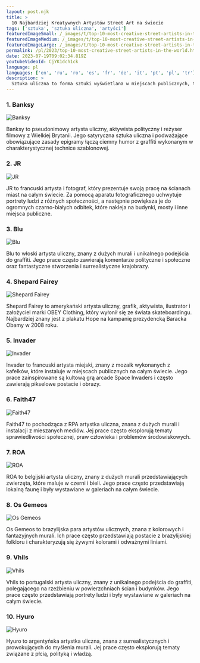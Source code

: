 ```yaml
---
layout: post.njk
title: >
  10 Najbardziej Kreatywnych Artystów Street Art na świecie
tags: ['sztuka', 'sztuka uliczna', 'artyści']
featuredImageSmall: /_images/t/top-10-most-creative-street-artists-in-the-world-cover-pl-small.webp
featuredImageMedium: /_images/t/top-10-most-creative-street-artists-in-the-world-cover-pl-medium.webp
featuredImageLarge: /_images/t/top-10-most-creative-street-artists-in-the-world-cover-pl-large.webp
permalink: /pl/2023/top-10-most-creative-street-artists-in-the-world.html
date: 2023-07-19T09:02:34.819Z
youtubeVideoId: CjYK1dch1ck
language: pl
languages: ['en', 'ru', 'ro', 'es', 'fr', 'de', 'it', 'pt', 'pl', 'tr']
description: >
  Sztuka uliczna to forma sztuki wyświetlana w miejscach publicznych, takich jak budynki, ulice i mosty. Ci artyści wykorzystują swoją kreatywność, aby upiększyć i dodać znaczenie miejskim przestrzeniom. Oto 10 najbardziej kreatywnych artystów street art na świecie.
---
```


### 1. Banksy

![Banksy](/_images/d/d08eed7c3748767c013a6bc1d40e70d9-medium.webp)

Banksy to pseudonimowy artysta uliczny, aktywista polityczny i reżyser filmowy z Wielkiej Brytanii. Jego satyryczna sztuka uliczna i podważające obowiązujące zasady epigramy łączą ciemny humor z graffiti wykonanym w charakterystycznej technice szablonowej.

### 2. JR

![JR](/_images/2/29a5de4f845fcccafe8408be08ff4612-medium.webp)

JR to francuski artysta i fotograf, który prezentuje swoją pracę na ścianach miast na całym świecie. Za pomocą aparatu fotograficznego uchwytuje portrety ludzi z różnych społeczności, a następnie powiększa je do ogromnych czarno-białych odbitek, które nakleja na budynki, mosty i inne miejsca publiczne.

### 3. Blu

![Blu](/_images/b/b68656d1be1366a276839337370caf4e-medium.webp)

Blu to włoski artysta uliczny, znany z dużych murali i unikalnego podejścia do graffiti. Jego prace często zawierają komentarze polityczne i społeczne oraz fantastyczne stworzenia i surrealistyczne krajobrazy.

### 4. Shepard Fairey

![Shepard Fairey](/_images/c/c2b9a6beaaa3a1b88990ca7db2750628-medium.webp)

Shepard Fairey to amerykański artysta uliczny, grafik, aktywista, ilustrator i założyciel marki OBEY Clothing, który wyłonił się ze świata skateboardingu. Najbardziej znany jest z plakatu Hope na kampanię prezydencką Baracka Obamy w 2008 roku.

### 5. Invader

![Invader](/_images/d/d2a4d8dbc72923c3ec52925a6e73fc3f-medium.webp)

Invader to francuski artysta miejski, znany z mozaik wykonanych z kafelków, które instaluje w miejscach publicznych na całym świecie. Jego prace zainspirowane są kultową grą arcade Space Invaders i często zawierają pikselowe postacie i obrazy.

### 6. Faith47

![Faith47](/_images/8/81305f50ba09c9d961d0a558860632dc-medium.webp)

Faith47 to pochodząca z RPA artystka uliczna, znana z dużych murali i instalacji z mieszanych mediów. Jej prace często eksplorują tematy sprawiedliwości społecznej, praw człowieka i problemów środowiskowych.

### 7. ROA

![ROA](/_images/8/8d8d9860372471d4025824537816e96b-medium.webp)

ROA to belgijski artysta uliczny, znany z dużych murali przedstawiających zwierzęta, które maluje w czerni i bieli. Jego prace często przedstawiają lokalną faunę i były wystawiane w galeriach na całym świecie.

### 8. Os Gemeos

![Os Gemeos](/_images/d/db181d9806787dd72cc563ffec22745e-medium.webp)

Os Gemeos to brazylijska para artystów ulicznych, znana z kolorowych i fantazyjnych murali. Ich prace często przedstawiają postacie z brazylijskiej folkloru i charakteryzują się żywymi kolorami i odważnymi liniami.

### 9. Vhils

![Vhils](/_images/6/696ca253cc904bdb88de84a78a2571ff-medium.webp)

Vhils to portugalski artysta uliczny, znany z unikalnego podejścia do graffiti, polegającego na rzeźbieniu w powierzchniach ścian i budynków. Jego prace często przedstawiają portrety ludzi i były wystawiane w galeriach na całym świecie.

### 10. Hyuro

![Hyuro](/_images/d/d0f83c9f54449a7cb7502f2d8becbfe6-medium.webp)

Hyuro to argentyńska artystka uliczna, znana z surrealistycznych i prowokujących do myślenia murali. Jej prace często eksplorują tematy związane z płcią, polityką i władzą.

